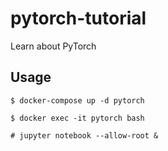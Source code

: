 # pytorch-tutorial
Learn about PyTorch

## Usage

```
$ docker-compose up -d pytorch

$ docker exec -it pytorch bash

# jupyter notebook --allow-root &
```

